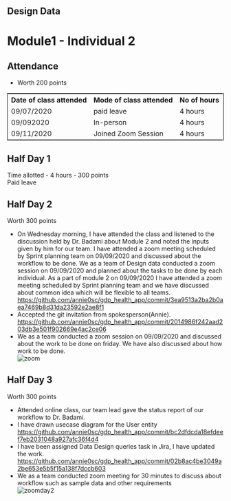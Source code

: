 ## Design Data
# Module1 - Individual 2

## Attendance
- Worth 200 points

<table style="width:100%;border: 1px solid black;">
<tr>
<th>Date of class attended</th>	
<th>Mode of class attended</th>
<th>No of hours</th>
</tr>
<tr>
<td>09/07/2020</td>
<td>paid leave</td>
<td>4 hours</td>
</tr>
<tr>
<td>09/092020</td>
<td>In-person</td>
<td> 4 hours</td>  
</tr>
<tr>
<td>09/11/2020</td>
<td>Joined Zoom Session</td>
<td> 4 hours</td>
</tr>
</table>

## Half Day 1
Time allotted - 4 hours - 300 points  
Paid leave

## Half Day 2
Worth 300 points
- On Wednesday morning, I have attended the class and listened to the discussion held by Dr. Badami about Module 2 and noted the inputs given by him for our team. I have attended a zoom meeting scheduled by Sprint planning team on 09/09/2020 and discussed about the workflow to be done. We as a team of Design data conducted a zoom session on 09/09/2020 and planned about the tasks to be done by each individual. As a part of module 2 on 09/09/2020 I have attended a zoom meeting scheduled by Sprint planning team and we have discussed about common idea which will be flexible to all teams.  
https://github.com/annie0sc/gdp_health_app/commit/3ea9513a2ba2b0aea7469b8d31da23592e2ae8f1
- Accepted the git invitation from spokesperson(Annie).  
https://github.com/annie0sc/gdp_health_app/commit/2014986f242aad203db3e501f902669e4ac2ce06
- We as a team conducted a zoom session  on 09/09/2020 and discussed about the work to be done on friday. We have also discussed about how work to be done.  
![zoom](https://github.com/annie0sc/gdp_health_app/blob/master/Design%20Data/Contributions/Rohitha/Module2.PNG)

## Half Day 3
Worth 300 points
- Attended online class, our team lead gave the status report of our workflow to Dr. Badami.
- I have drawn usecase diagram for the User entity  
https://github.com/annie0sc/gdp_health_app/commit/bc2dfdcda18efdeef7eb2031048a927afc36f4d4
- I have been assigned Data Design queries task in Jira, I have updated the work.  
https://github.com/annie0sc/gdp_health_app/commit/02b8ac4be3049a2be653e5b5f15a138f7dccb603
- We as a team conducted zoom meeting for 30 minutes to discuss about workflow such as sample data and other requirements  
![zoomday2](https://github.com/annie0sc/gdp_health_app/blob/master/Design%20Data/Zoom%20Meeting%209-11.png)
